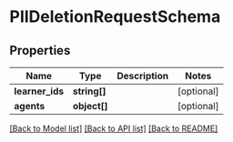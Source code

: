 # PIIDeletionRequestSchema

## Properties
Name | Type | Description | Notes
------------ | ------------- | ------------- | -------------
**learner_ids** | **string[]** |  | [optional] 
**agents** | **object[]** |  | [optional] 

[[Back to Model list]](../../README.md#documentation-for-models) [[Back to API list]](../../README.md#documentation-for-api-endpoints) [[Back to README]](../../README.md)

